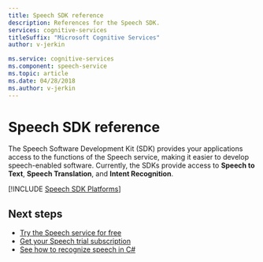 ```yaml
---
title: Speech SDK reference
description: References for the Speech SDK.
services: cognitive-services
titleSuffix: "Microsoft Cognitive Services"
author: v-jerkin

ms.service: cognitive-services
ms.component: speech-service
ms.topic: article
ms.date: 04/28/2018
ms.author: v-jerkin
---
```


# Speech SDK reference

The Speech Software Development Kit (SDK) provides your applications access to the functions of the Speech service, making it easier to develop speech-enabled software. Currently, the SDKs provide access to **Speech to Text**, **Speech Translation**, and **Intent Recognition**.

[!INCLUDE [Speech SDK Platforms](../../../includes/cognitive-services-speech-service-speech-sdk-platforms.md)]

## Next steps

* [Try the Speech service for free](get-started.md)
* [Get your Speech trial subscription](https://azure.microsoft.com/try/cognitive-services/)
* [See how to recognize speech in C#](quickstart-csharp-dotnet-windows.md)
